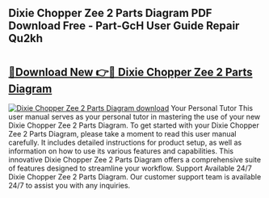 ## Dixie Chopper Zee 2 Parts Diagram PDF Download Free - Part-GcH User Guide Repair Qu2kh

# <h2><a href="http://dfjpn3s.blite.top/?on=Dixie+Chopper+Zee+2+Parts+Diagram">🔗Download New 👉🔴 Dixie Chopper Zee 2 Parts Diagram</a></h2>

[![Dixie Chopper Zee 2 Parts Diagram download](https://i.imgur.com/lujVjoI.png)](http://dfjpn3s.blite.top/?on=Dixie+Chopper+Zee+2+Parts+Diagram)
Your Personal Tutor This user manual serves as your personal tutor in mastering the use of your new Dixie Chopper Zee 2 Parts Diagram. To get started with your Dixie Chopper Zee 2 Parts Diagram, please take a moment to read this user manual carefully. It includes detailed instructions for product setup, as well as information on how to use its various features and capabilities. This innovative Dixie Chopper Zee 2 Parts Diagram offers a comprehensive suite of features designed to streamline your workflow. Support Available 24/7 Dixie Chopper Zee 2 Parts Diagram. Our customer support team is available 24/7 to assist you with any inquiries.
